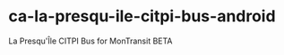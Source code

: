 ca-la-presqu-ile-citpi-bus-android
==================================

La Presqu'Île CITPI Bus for MonTransit BETA
